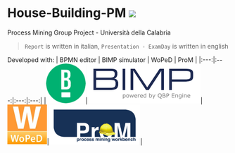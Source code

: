 # House-Building-PM  <a href="https://hits.seeyoufarm.com"><img src="https://hits.seeyoufarm.com/api/count/incr/badge.svg?url=https%3A%2F%2Fgithub.com%2Fgiadagabriele%2FHouse-Building-PM&count_bg=%230049A1&title_bg=%23ABABAB&icon=&icon_color=%23E7E7E7&title=hits&edge_flat=false"/></a>
Process Mining Group Project - Università della Calabria 

> `Report` is written in italian, `Presentation - ExamDay` is written in english

Developed with:
| BPMN editor | BIMP simulator | WoPeD | ProM |
|:---:|:---:|:---:|:---:|
|<img src="https://github.com/giadagabriele/House-Building-PM/blob/main/README/bpmn.png" height="90px">|<img src="https://github.com/giadagabriele/House-Building-PM/blob/main/README/bimp.png" height="90px">|<img src="https://github.com/giadagabriele/House-Building-PM/blob/main/README/woped.jpg" height="90px">|<img src="https://github.com/giadagabriele/House-Building-PM/blob/main/README/prom.png" height="90px">|
